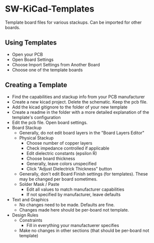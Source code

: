 # SW-KiCad-Templates

Template board files for various stackups. Can be imported for other boards.



## Using Templates

- Open your PCB
- Open Board Settings
- Choose Import Settings from Another Board
- Choose one of the template boards


## Creating a Template

- Find the capabilities and stackup info from your PCB manufacturer
- Create a new kicad project. Delete the schematic. Keep the pcb file.
- Add the kicad gitignore to the folder of your new template
- Create a readme in the folder with a more detailed explanation of the template's configuration
- Edit the pcb file. Open board settings.
- Board Stackup
    - Generally, do not edit board layers in the "Board Layers Editor"
    - Physical Stackup
        - Choose number of copper layers
        - Check impedance controlled if applicable
        - Edit dielectric constants (epsilon R)
        - Choose board thickness
        - Generally, leave colors unspecified
        - Click "Adjust Dielectrick Thickness" button
    - Generally, don't edit Board Finish settings (for templates). These may be changed per board sometimes.
    - Solder Mask / Paste
        - Edit all values to match manufacturer capabilities
        - If not specified by manufacturer, leave defaults
- Text and Graphics
    - No changes need to be made. Defaults are fine.
    - Changes made here should be per-board not template.
- Design Rules
    - Constraints
        - Fill in everything your manufactuerer specifies
    - Make no changes in other sections (that should be per-board not template)
